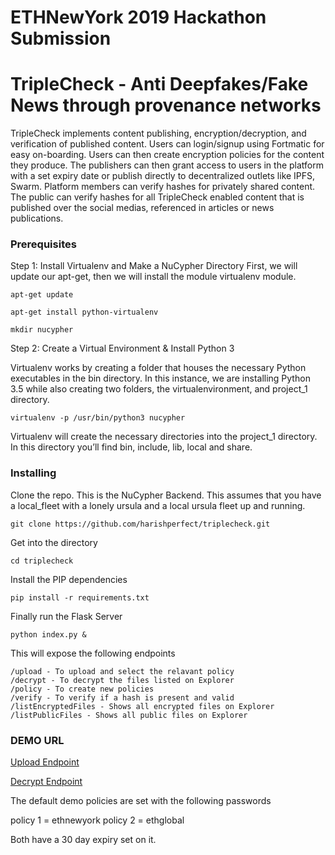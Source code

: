 # ETHNewYork 2019 Hackathon Submission 

# TripleCheck - Anti Deepfakes/Fake News through provenance networks

TripleCheck implements content publishing, encryption/decryption, and verification of published content. Users can login/signup using Fortmatic for easy on-boarding. Users can then create encryption policies for the content they produce. The publishers can then grant access to users in the platform with a set expiry date or publish directly to decentralized outlets like IPFS, Swarm. Platform members can verify hashes for privately shared content. The public can verify hashes for all TripleCheck enabled content that is published over the social medias, referenced in articles or news publications.

### Prerequisites

Step 1: Install Virtualenv and Make a NuCypher Directory
First, we will update our apt-get, then we will install the module virtualenv module.

```
apt-get update
```
```
apt-get install python-virtualenv
```
```
mkdir nucypher
```

Step 2: Create a Virtual Environment & Install Python 3

Virtualenv works by creating a folder that houses the necessary Python executables in the bin directory. In this instance, we are installing Python 3.5 while also creating two folders, the virtualenvironment, and project_1 directory.

```
virtualenv -p /usr/bin/python3 nucypher
```

Virtualenv will create the necessary directories into the project_1 directory. In this directory you’ll find bin, include, lib, local and share.

### Installing

Clone the repo. This is the NuCypher Backend. This assumes that you have a local_fleet with a lonely ursula and a local ursula fleet up and running.

```
git clone https://github.com/harishperfect/triplecheck.git
```

Get into the directory

```
cd triplecheck
```

Install the PIP dependencies

```
pip install -r requirements.txt
```

Finally run the Flask Server

```
python index.py &
```

This will expose the following endpoints

```
/upload - To upload and select the relavant policy
/decrypt - To decrypt the files listed on Explorer
/policy - To create new policies
/verify - To verify if a hash is present and valid
/listEncryptedFiles - Shows all encrypted files on Explorer
/listPublicFiles - Shows all public files on Explorer
```

### DEMO URL

 [Upload Endpoint](http://ec2-18-204-34-34.compute-1.amazonaws.com:5000/upload)
 
 
 [Decrypt Endpoint](http://ec2-18-204-34-34.compute-1.amazonaws.com:5000/decrypt) 
 
The default demo policies are set with the following passwords

policy 1 = ethnewyork
policy 2 = ethglobal

Both have a 30 day expiry set on it.
